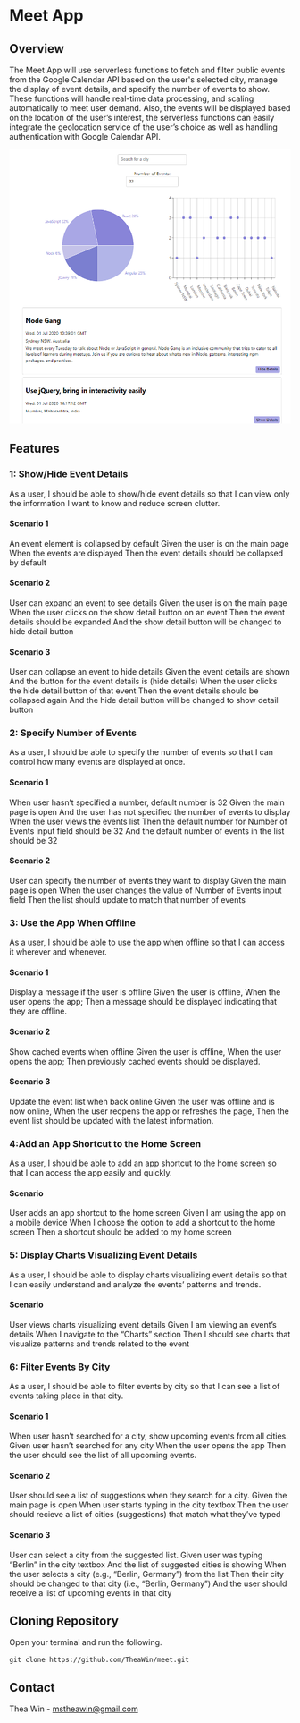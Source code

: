 # Meet App

## Overview
The Meet App will use serverless functions to fetch and filter public events from the Google Calendar API based on the user's selected city, manage the display of event details, and specify the number of events to show. These functions will handle real-time data processing, and scaling automatically to meet user demand. Also, the events will be displayed based on the location of the user’s interest, the serverless functions can easily integrate the geolocation service of the user’s choice as well as handling authentication with Google Calendar API.

![meet](https://github.com/TheaWin/meet/blob/main/image/meet.png)

## Features

### 1: Show/Hide Event Details
As a user, I should be able to show/hide event details so that I can view only the information I want to know and reduce screen clutter.

#### Scenario 1
An event element is collapsed by default
    Given the user is on the main page
    When the events are displayed
    Then the event details should be collapsed by default

#### Scenario 2
User can expand an event to see details
    Given the user is on the main page
    When the user clicks on the show detail button on an event
    Then the event details should be expanded
    And the show detail button will be changed to hide detail button

#### Scenario 3
User can collapse an event to hide details
    Given the event details are shown
    And the button for the event details is (hide details)
    When the user clicks the hide detail button of that event
    Then the event details should be collapsed again
    And the hide detail button will be changed to show detail button

### 2: Specify Number of Events
As a user, I should be able to specify the number of events so that I can control how many events are displayed at once.

#### Scenario 1
When user hasn’t specified a number, default number is 32
		Given the main page is open
		And the user has not specified the number of events to display
		When the user views the events list
		Then the default number for Number of Events input field should be 32
		And the default number of events in the list should be 32
  
#### Scenario 2
User can specify the number of events they want to display
		Given the main page is open
		When the user changes the value of Number of Events input field
		Then the list should update to match that number of events

### 3: Use the App When Offline
As a user, I should be able to use the app when offline so that I can access it wherever and whenever.

#### Scenario 1
Display a message if the user is offline
    Given the user is offline,
    When the user opens the app;
    Then a message should be displayed indicating that they are offline.

#### Scenario 2
Show cached events when offline
    Given the user is offline,
    When the user opens the app;
    Then previously cached events should be displayed.

#### Scenario 3
Update the event list when back online
    Given the user was offline and is now online,
    When the user reopens the app or refreshes the page,
    Then the event list should be updated with the latest information.
    
### 4:Add an App Shortcut to the Home Screen
As a user, I should be able to add an app shortcut to the home screen so that I can access the app easily and quickly.

#### Scenario
User adds an app shortcut to the home screen
    Given I am using the app on a mobile device
    When I choose the option to add a shortcut to the home screen
    Then a shortcut should be added to my home screen
    
### 5: Display Charts Visualizing Event Details
As a user, I should be able to display charts visualizing event details so that I can easily understand and analyze the events’ patterns and trends.

#### Scenario
User views charts visualizing event details
    Given I am viewing an event’s details
    When I navigate to the “Charts” section
    Then I should see charts that visualize patterns and trends related to the event

### 6: Filter Events By City
As a user, I should be able to filter events by city so that I can see a list of events taking place in that city.

#### Scenario 1
When user hasn’t searched for a city, show upcoming events from all cities.
    Given user hasn’t searched for any city
    When the user opens the app
    Then the user should see the list of all upcoming events.

#### Scenario 2
User should see a list of suggestions when they search for a city.
    Given the main page is open
    When user starts typing in the city textbox
    Then the user should recieve a list of cities (suggestions) that match what they’ve typed

#### Scenario 3
User can select a city from the suggested list.
    Given user was typing “Berlin” in the city textbox
    And the list of suggested cities is showing
    When the user selects a city (e.g., “Berlin, Germany”) from the list
    Then their city should be changed to that city (i.e., “Berlin, Germany”)
    And the user should receive a list of upcoming events in that city

## Cloning Repository
Open your terminal and run the following.
```
git clone https://github.com/TheaWin/meet.git
```
## Contact

Thea Win - [mstheawin@gmail.com](mailto:mstheawin@gmail.com)
